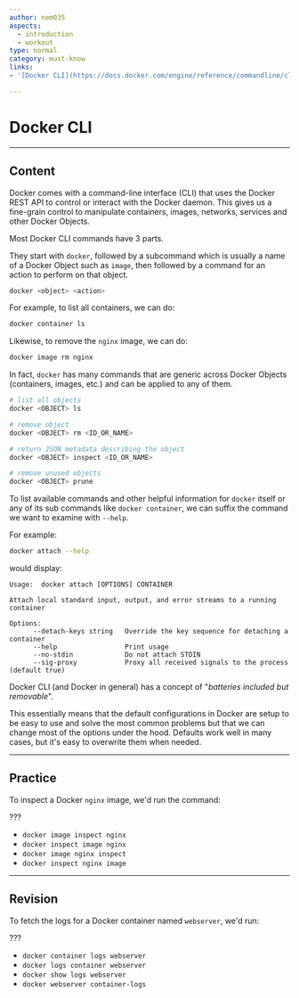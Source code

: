 ```yaml
---
author: nem035
aspects:
  - introduction
  - workout
type: normal
category: must-know
links:
- '[Docker CLI](https://docs.docker.com/engine/reference/commandline/cli/){documentation}'

---
```


# Docker CLI

---
## Content

Docker comes with a command-line interface (CLI) that uses the Docker REST API to control or interact with the Docker daemon. This gives us a fine-grain control to manipulate containers, images, networks, services and other Docker Objects.

Most Docker CLI commands have 3 parts.

They start with `docker`, followed by a subcommand which is usually a name of a Docker Object such as `image`, then followed by a command for an action to perform on that object.

```bash
docker <object> <action>
```

For example, to list all containers, we can do:

```bash
docker container ls
```

Likewise, to remove the `nginx` image, we can do:

```bash
docker image rm nginx
```

In fact, `docker` has many commands that are generic across Docker Objects (containers, images, etc.) and can be applied to any of them.

```bash
# list all objects
docker <OBJECT> ls

# remove object
docker <OBJECT> rm <ID_OR_NAME>

# return JSON metadata describing the object
docker <OBJECT> inspect <ID_OR_NAME>

# remove unused objects
docker <OBJECT> prune
```

To list available commands and other helpful information for `docker` itself or any of its sub commands like `docker container`, we can suffix the command we want to examine with `--help`.

For example:

```bash
docker attach --help
```

would display:

```
Usage:  docker attach [OPTIONS] CONTAINER

Attach local standard input, output, and error streams to a running container

Options:
      --detach-keys string   Override the key sequence for detaching a container
      --help                 Print usage
      --no-stdin             Do not attach STDIN
      --sig-proxy            Proxy all received signals to the process (default true)
```

Docker CLI (and Docker in general) has a concept of "_batteries included but removable_".

This essentially means that the default configurations in Docker are setup to be easy to use and solve the most common problems but that we can change most of the options under the hood. Defaults work well in many cases, but it's easy to overwrite them when needed.

---
## Practice

To inspect a Docker `nginx` image, we'd run the command:

???

* `docker image inspect nginx`
* `docker inspect image nginx`
* `docker image nginx inspect`
* `docker inspect nginx image`

---
## Revision

To fetch the logs for a Docker container named `webserver`, we'd run:

???

* `docker container logs webserver`
* `docker logs container webserver`
* `docker show logs webserver`
* `docker webserver container-logs`
